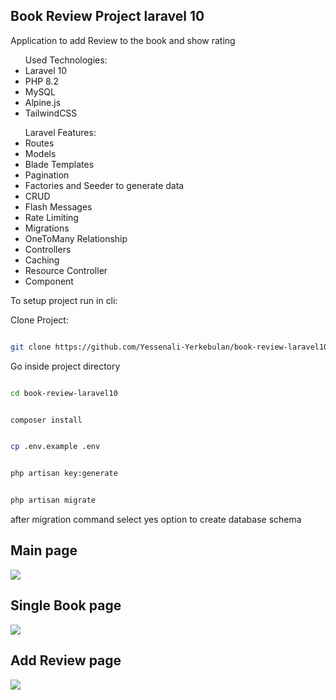 ## Book Review Project laravel 10

Application to add Review to the book and show rating

<ul>Used Technologies:
    <li>Laravel 10</li>
    <li>PHP 8.2</li>
    <li>MySQL</li>
    <li>Alpine.js</li>
    <li>TailwindCSS</li>
</ul>
<ul>Laravel Features:
    <li>Routes</li>
    <li>Models</li>
    <li>Blade Templates</li>
    <li>Pagination</li>
    <li>Factories and Seeder to generate data</li>
    <li>CRUD</li>
    <li>Flash Messages</li>
    <li>Rate Limiting</li>
    <li>Migrations</li>
    <li>OneToMany Relationship</li>
    <li>Controllers</li>
    <li>Caching</li>
    <li>Resource Controller</li>
    <li>Component</li>
</ul>
To setup project run in cli:

Clone Project:

```sh

git clone https://github.com/Yessenali-Yerkebulan/book-review-laravel10.git

```

Go inside project directory 

```sh

cd book-review-laravel10

```

```sh

composer install

```

```sh

cp .env.example .env

```

```sh

php artisan key:generate

```

```sh

php artisan migrate

```

after migration command select yes option to create database schema

## Main page
<img src="https://github.com/Yessenali-Yerkebulan/book-review-laravel10/assets/113698340/ccfbfa03-3f44-4cf8-bfb3-54d0893832b1">

## Single Book page
<img src="https://github.com/Yessenali-Yerkebulan/book-review-laravel10/assets/113698340/028d2638-e9f1-4584-b2f3-cf3e8cf06a6c">

## Add Review page
<img src="https://github.com/Yessenali-Yerkebulan/book-review-laravel10/assets/113698340/5a880b2c-e765-4f1b-86cf-0be8f1bfb676">


